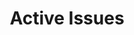 ---
# metadata # 
title:  Active Issues
description: Read about known issues that will be resolved in newer versions of {{%productName%}}.
date: 
cascade:
    issue: active
---